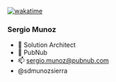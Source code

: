 [![wakatime](https://wakatime.com/badge/user/1e0e8b49-a94f-431f-8ca2-93081dfb4c8b.svg)](https://wakatime.com/@1e0e8b49-a94f-431f-8ca2-93081dfb4c8b)

### Sergio Munoz

- 👀 Solution Architect
- 🌱 PubNub
- 📫 sergio.munoz@pubnub.com
- @sdmunozsierra

<!---
sergio-munoz/sergio-munoz is a ✨ special ✨ repository because its `README.md` (this file) appears on your GitHub profile.
You can click the Preview link to take a look at your changes.
--->
